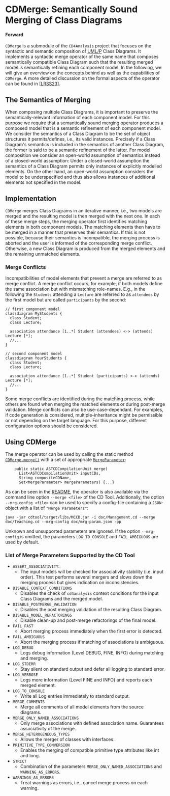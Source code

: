 <!-- (c) https://github.com/MontiCore/monticore -->

<!-- Alpha-version: This is intended to become a MontiCore stable explanation. -->

<!-- Relevant Publications -->
[UML/P]: https://mbse.se-rwth.de/
[LRSS23]: https://www.se-rwth.de/publications/CDMerge-Semantically-Sound-Merging-of-Class-Diagrams-for-Software-Component-Integration.pdf

<!-- Other Links -->
[README]: ../README.md/#step-9-merging-two-class-diagrams

# CDMerge: Semantically Sound Merging of Class Diagrams

#### Forward
`CDMerge` is a submodule of the `CD4Analysis` project that focuses on the 
syntactic and semantic composition of [UML/P] Class Diagrams.
It implements a syntactic merge operator of the same name that composes 
semantically compatible Class Diagram such that the resulting merged model is
semantically refining each component model.
In the following, we will give an overview on the concepts behind as well as the
capabilities of `CDMerge`.
A more detailed discussion on the formal aspects of the operator can be found in 
[[LRSS23]].

## The Semantics of Merging

When composing multiple Class Diagrams, it is important to preserve the
semantically-relevant information of each component model.
For this purpose we require that a semantically sound merging operator produces
a composed model that is a semantic refinement of each component model.
We consider the semantics of a Class Diagram to be the set of object structures
it permits/defines, i.e., its valid instances.
Precisely if a Class Diagram's semantics is included in the semantics of another
Class Diagram, the former is said to be a semantic refinement of the latter.
For model composition we consider an open-world assumption of semantics instead
of a closed-world assumption:
Under a closed-world assumption the semantics of a Class Diagram permits only
instances of explicitly modelled elements. On the other hand, an open-world
assumption considers the model to be underspecified and thus also allows
instances of additional elements not specified in the model.

## Implementation

`CDMerge` merges Class Diagrams in an iterative manner, i.e., two models are 
merged and the resulting model is then merged with the next one.
In each of these merge steps, the merging operator first identifies matching
elements in both component models. The matching elements then have to be merged in a manner that preserves their 
semantics. If this is not possible, because their semantics is 
incompatible, the merging process is aborted and the user is informed of the 
corresponding merge conflict. Otherwise, a new Class Diagram is produced from 
the merged elements and the remaining unmatched elements.

### Merge Conflicts

Incompatibilities of model elements that prevent a merge are referred to as
merge conflict. A merge conflict occurs, for example, if both models define the 
same association but with mismatching role-names. E.g., in the following the 
`Students` attending a `Lecture` are referred to as `attendees` by the first
model but are called `participants` by the second:

```
// first component model
classdiagram MyStudents {
  class Student;
  class Lecture;
  
  association attendance [1..*] Student (attendees) <-> (attends) Lecture [*];
  //...
}

// second component model
classdiagram YourStudents {
  class Student;
  class Lecture;
  
  association attendance [1..*] Student (participants) <-> (attends) Lecture [*];
  //...
}
```

Some merge conflicts are identified during the matching process, while others
are found when merging the matched elements or during post-merge validation.
Merge conflicts can also be use-case-dependant. For examples, if code generation
is considered, multiple-inheritance might be permissible or not depending on the
target language.
For this purpose, different configuration options should be considered.

## Using CDMerge

The merge operator can be used by calling the static method 
[`CDMerge.merge()`](src/main/java/de/monticore/cdmerge/CDMerge.java)
with a set of appropriate
[`MergeParameter`](src/main/java/de/monticore/cdmerge/config/MergeParameter.java):

```
    public static ASTCDCompilationUnit merge(
      List<ASTCDCompilationUnit> inputCDs,
      String compositeCDName,
      Set<MergeParameter> mergeParameters) {...}
```

As can be seen in the [README], the operator is also available via the command 
line option `--merge <file>` of the CD Tool.
Additionally, the option `--mrg-config <file>` can be used to specify a 
config-file containing a `JSON`-object with a list of `"Merge Parameters"`:

```
java -jar cdtool/target/libs/MCCD.jar -i doc/Management.cd --merge doc/Teaching.cd --mrg-config doc/mrg-param.json -pp
```

Unknown and unsupported parameters are ignored. If the option `--mrg-config` is omitted, the parameters 
`LOG_TO_CONSOLE` and `FAIL_AMBIGUOUS` are used by default.


### List of Merge Parameters Supported by the CD Tool

* `ASSERT_ASSOCIATIVITY`:
  * The input models will be checked for associativity stability (i.e. input 
    order). This test performs several mergers and slows down the merging 
    process but gives indication on inconsistencies.
* `DISABLE_CONTEXT_CONDITIONS`
  * Disables the check of `cd4analysis` context conditions for the input Class 
    Diagrams and the merged model.
* `DISABLE_POSTMERGE_VALIDATION`
  * Disables the post merging validation of the resulting Class Diagram.
* `DISABLE_MODEL_REFACTORINGS`
  * Disable clean-up and post-merge refactorings of the final model.
* `FAIL_FAST`
  * Abort merging process immediately when the first error is detected.
* `FAIL_AMBIGUOUS`
  * Abort the merging process if matching of associations is ambiguous.
* `LOG_DEBUG`
  * Logs debug information (Level DEBUG, FINE, INFO) during matching and 
    merging.
* `LOG_STDERR`
  * Stay silent on standard output and defer all logging to standard error.
* `LOG_VERBOSE`
  * Logs more information (Level FINE and INFO) and reports each merged element.
* `LOG_TO_CONSOLE`
  * Write all Log entries immediately to standard output.
* `MERGE_COMMENTS`
  * Merge all comments of all model elements from the source diagrams.
* `MERGE_ONLY_NAMED_ASSOCIATIONS`
  * Only merge associations with defined association name. 
    Guarantees associativity of the merge.
* `MERGE_HETEROGENEOUS_TYPES`
  * Allows the merger of classes with interfaces.
* `PRIMITIVE_TYPE_CONVERSION`
  * Enables the merging of compatible primitive type attributes like int and 
    long.
* `STRICT`
  * Combination of the parameters `MERGE_ONLY_NAMED_ASSOCIATIONS` 
    and `WARNING_AS_ERRORS`.
* `WARNINGS_AS_ERRORS`
  * Treat warnings as errors, i.e., cancel merge process on each warning.
